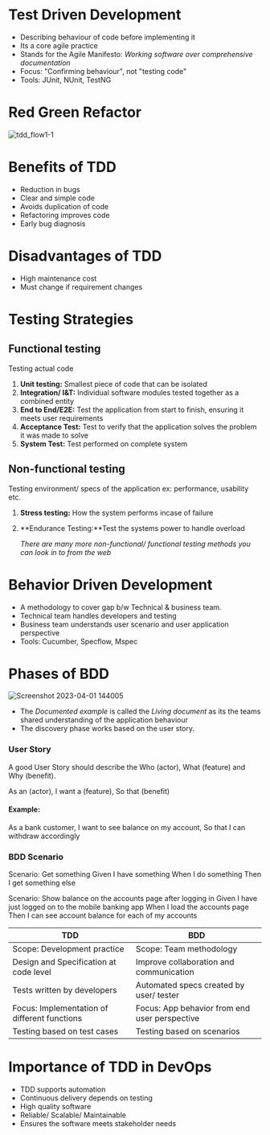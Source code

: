 # Test Driven Development

- Describing behaviour of code before implementing it
- Its a core agile practice
- Stands for the Agile Manifesto: _Working software over comprehensive documentation_
- Focus: "Confirming behaviour", not "testing code"
- Tools: JUnit, NUnit, TestNG

# Red Green Refactor

![tdd_flow1-1](https://user-images.githubusercontent.com/128154979/229580281-cf1a1d6d-2efc-459b-8ec8-1f5fd2328433.jpg)

# Benefits of TDD

- Reduction in bugs
- Clear and simple code
- Avoids duplication of code
- Refactoring improves code 
- Early bug diagnosis

# Disadvantages of TDD

- High maintenance cost
- Must change if requirement changes

# Testing Strategies

## Functional testing
Testing actual code

1. **Unit testing:** Smallest piece of code that can be isolated
2. **Integration/ I&T:** Individual software modules tested together as a combined entity
3. **End to End/E2E:** Test the application from start to finish, ensuring it meets user requirements
4. **Acceptance Test:** Test to verify that the application solves the problem it was made to solve
6. **System Test:** Test performed on complete system

## Non-functional testing
Testing environment/ specs of the application ex: performance, usability etc.

1. **Stress testing:** How the system performs incase of failure
2. **Endurance Testing:**Test the systems power to handle overload 
   
   _There are many more non-functional/ functional testing methods you can look in to from the web_
   
# Behavior Driven Development

- A methodology to cover gap b/w Technical & business team.
- Technical team handles developers and testing
- Business team understands user scenario and user application perspective
- Tools: Cucumber, Specflow, Mspec

# Phases of BDD

![Screenshot 2023-04-01 144005](https://user-images.githubusercontent.com/128154979/229584006-d3703935-6135-4626-a87a-e9ff41f7e78b.png)


- The _Documented example_ is called the _Living document_ as its the teams shared understanding of the application behaviour
- The discovery phase works based on the user story.
### User Story
   A good User Story should describe the Who (actor), What (feature) and Why (benefit).

As an (actor),
I want a (feature),
So that (benefit)

#### Example:
As a  bank customer,
I want to see balance on my account,
So that I can withdraw accordingly

### BDD Scenario
Scenario: Get something
  Given I have something
  When I do something
  Then I get something else

Scenario: Show balance on the accounts page after logging in
  Given I have just logged on to the mobile banking app
  When I load the accounts page
  Then I can see account balance for each of my accounts


TDD | BDD
--- | --- 
Scope: Development practice | Scope: Team methodology
Design and Specification at code level | Improve collaboration and communication 
Tests written by developers | Automated specs created by user/ tester
Focus: Implementation of different functions | Focus: App behavior from end user perspective
Testing based on test cases | Testing based on scenarios

# Importance of TDD in DevOps

- TDD supports automation
- Continuous delivery depends on testing
- High quality software
- Reliable/ Scalable/ Maintainable
- Ensures the software meets stakeholder needs



